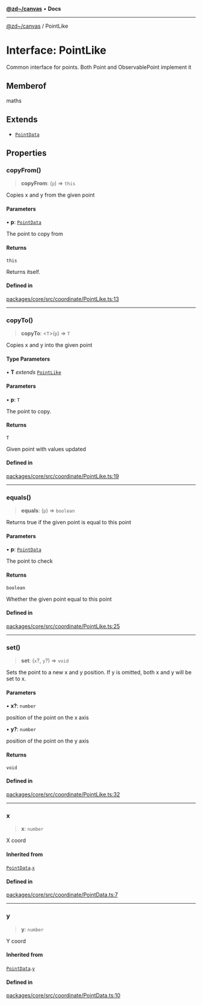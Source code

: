[**@zd~/canvas**](../README.md) • **Docs**

***

[@zd~/canvas](../README.md) / PointLike

# Interface: PointLike

Common interface for points. Both Point and ObservablePoint implement it

## Memberof

maths

## Extends

- [`PointData`](PointData.md)

## Properties

### copyFrom()

> **copyFrom**: (`p`) => `this`

Copies x and y from the given point

#### Parameters

• **p**: [`PointData`](PointData.md)

The point to copy from

#### Returns

`this`

Returns itself.

#### Defined in

[packages/core/src/coordinate/PointLike.ts:13](https://github.com/zhuddan/canvas/blob/a6fd8f143d286553bb693ef3ef0c7af4be86a292/packages/core/src/coordinate/PointLike.ts#L13)

***

### copyTo()

> **copyTo**: \<`T`\>(`p`) => `T`

Copies x and y into the given point

#### Type Parameters

• **T** *extends* [`PointLike`](PointLike.md)

#### Parameters

• **p**: `T`

The point to copy.

#### Returns

`T`

Given point with values updated

#### Defined in

[packages/core/src/coordinate/PointLike.ts:19](https://github.com/zhuddan/canvas/blob/a6fd8f143d286553bb693ef3ef0c7af4be86a292/packages/core/src/coordinate/PointLike.ts#L19)

***

### equals()

> **equals**: (`p`) => `boolean`

Returns true if the given point is equal to this point

#### Parameters

• **p**: [`PointData`](PointData.md)

The point to check

#### Returns

`boolean`

Whether the given point equal to this point

#### Defined in

[packages/core/src/coordinate/PointLike.ts:25](https://github.com/zhuddan/canvas/blob/a6fd8f143d286553bb693ef3ef0c7af4be86a292/packages/core/src/coordinate/PointLike.ts#L25)

***

### set()

> **set**: (`x`?, `y`?) => `void`

Sets the point to a new x and y position.
If y is omitted, both x and y will be set to x.

#### Parameters

• **x?**: `number`

position of the point on the x axis

• **y?**: `number`

position of the point on the y axis

#### Returns

`void`

#### Defined in

[packages/core/src/coordinate/PointLike.ts:32](https://github.com/zhuddan/canvas/blob/a6fd8f143d286553bb693ef3ef0c7af4be86a292/packages/core/src/coordinate/PointLike.ts#L32)

***

### x

> **x**: `number`

X coord

#### Inherited from

[`PointData`](PointData.md).[`x`](PointData.md#x)

#### Defined in

[packages/core/src/coordinate/PointData.ts:7](https://github.com/zhuddan/canvas/blob/a6fd8f143d286553bb693ef3ef0c7af4be86a292/packages/core/src/coordinate/PointData.ts#L7)

***

### y

> **y**: `number`

Y coord

#### Inherited from

[`PointData`](PointData.md).[`y`](PointData.md#y)

#### Defined in

[packages/core/src/coordinate/PointData.ts:10](https://github.com/zhuddan/canvas/blob/a6fd8f143d286553bb693ef3ef0c7af4be86a292/packages/core/src/coordinate/PointData.ts#L10)
